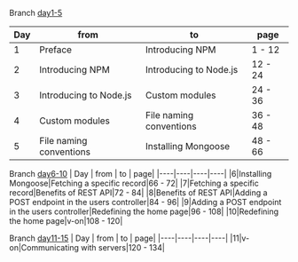 
Branch [day1-5](https://github.com/ariesa4/legit-of-mevn/tree/day1-5)

| Day | from | to | page|
|----|----|----|----|
|1| Preface | Introducing NPM| 1 - 12 | 
|2| Introducing NPM | Introducing to Node.js | 12 - 24 |
|3| Introducing to Node.js | Custom modules| 24 - 36 |
|4| Custom modules| File naming conventions | 36 - 48 |
|5|File naming conventions|Installing Mongoose|48 - 66|

Branch [day6-10](https://github.com/ariesa4/legit-of-mevn/tree/day6-10)
| Day | from | to | page|
|----|----|----|----|
|6|Installing Mongoose|Fetching a specific record|66 - 72|
|7|Fetching a specific record|Benefits of REST API|72 - 84|
|8|Benefits of REST API|Adding a POST endpoint in the users controller|84 - 96|
|9|Adding a POST endpoint in the users controller|Redefining the home page|96 - 108|
|10|Redefining the home page|v-on|108 - 120|

Branch [day11-15](https://github.com/ariesa4/legit-of-mevn/tree/day11-15)
| Day | from | to | page|
|----|----|----|----|
|11|v-on|Communicating with servers|120 - 134|